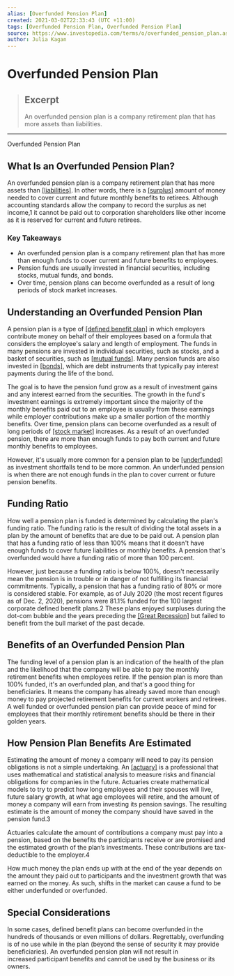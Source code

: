 ```yaml
---
alias: [Overfunded Pension Plan]
created: 2021-03-02T22:33:43 (UTC +11:00)
tags: [Overfunded Pension Plan, Overfunded Pension Plan]
source: https://www.investopedia.com/terms/o/overfunded_pension_plan.asp
author: Julia Kagan
---
```


# Overfunded Pension Plan

> ## Excerpt
> An overfunded pension plan is a company retirement plan that has more assets than liabilities.

---

Overfunded Pension Plan
## What Is an Overfunded Pension Plan?

An overfunded pension plan is a company retirement plan that has more assets than [[liabilities]](https://www.investopedia.com/terms/l/liability.asp). In other words, there is a [[surplus]](https://www.investopedia.com/terms/s/surplus.asp) amount of money needed to cover current and future monthly benefits to retirees. Although accounting standards allow the company to record the surplus as net income,1 it cannot be paid out to corporation shareholders like other income as it is reserved for current and future retirees.

### Key Takeaways

-   An overfunded pension plan is a company retirement plan that has more than enough funds to cover current and future benefits to employees.
-   Pension funds are usually invested in financial securities, including stocks, mutual funds, and bonds.
-   Over time, pension plans can become overfunded as a result of long periods of stock market increases.

## Understanding an Overfunded Pension Plan

A pension plan is a type of [[defined benefit plan]](https://www.investopedia.com/terms/d/definedbenefitpensionplan.asp) in which employers contribute money on behalf of their employees based on a formula that considers the employee's salary and length of employment. The funds in many pensions are invested in individual securities, such as stocks, and a basket of securities, such as [[mutual funds]](https://www.investopedia.com/terms/m/mutualfund.asp). Many pension funds are also invested in [[bonds]](https://www.investopedia.com/terms/b/bond.asp), which are debt instruments that typically pay interest payments during the life of the bond.

The goal is to have the pension fund grow as a result of investment gains and any interest earned from the securities. The growth in the fund's investment earnings is extremely important since the majority of the monthly benefits paid out to an employee is usually from these earnings while employer contributions make up a smaller portion of the monthly benefits. Over time, pension plans can become overfunded as a result of long periods of [[stock market]](https://www.investopedia.com/terms/s/stockmarket.asp) increases. As a result of an overfunded pension, there are more than enough funds to pay both current and future monthly benefits to employees.

However, it's usually more common for a pension plan to be [[underfunded]](https://www.investopedia.com/terms/u/underfunded_pension_plan.asp) as investment shortfalls tend to be more common. An underfunded pension is when there are not enough funds in the plan to cover current or future pension benefits.

## Funding Ratio

How well a pension plan is funded is determined by calculating the plan's funding ratio. The funding ratio is the result of dividing the total assets in a plan by the amount of benefits that are due to be paid out. A pension plan that has a funding ratio of less than 100% means that it doesn't have enough funds to cover future liabilities or monthly benefits. A pension that's overfunded would have a funding ratio of more than 100 percent.

However, just because a funding ratio is below 100%, doesn't necessarily mean the pension is in trouble or in danger of not fulfilling its financial commitments. Typically, a pension that has a funding ratio of 80% or more is considered stable. For example, as of July 2020 (the most recent figures as of Dec. 2, 2020), pensions were 81.1% funded for the 100 largest corporate defined benefit plans.2 These plans enjoyed surpluses during the dot-com bubble and the years preceding the [[Great Recession]](https://www.investopedia.com/terms/g/great-recession.asp) but failed to benefit from the bull market of the past decade.

## Benefits of an Overfunded Pension Plan

The funding level of a pension plan is an indication of the health of the plan and the likelihood that the company will be able to pay the monthly retirement benefits when employees retire. If the pension plan is more than 100% funded, it's an overfunded plan, and that's a good thing for beneficiaries. It means the company has already saved more than enough money to pay projected retirement benefits for current workers and retirees. A well funded or overfunded pension plan can provide peace of mind for employees that their monthly retirement benefits should be there in their golden years.

## How Pension Plan Benefits Are Estimated

Estimating the amount of money a company will need to pay its pension obligations is not a simple undertaking. An [[actuary]](https://www.investopedia.com/terms/a/actuary.asp) is a professional that uses mathematical and statistical analysis to measure risks and financial obligations for companies in the future. Actuaries create mathematical models to try to predict how long employees and their spouses will live, future salary growth, at what age employees will retire, and the amount of money a company will earn from investing its pension savings. The resulting estimate is the amount of money the company should have saved in the pension fund.3

Actuaries calculate the amount of contributions a company must pay into a pension, based on the benefits the participants receive or are promised and the estimated growth of the plan’s investments. These contributions are tax-deductible to the employer.4

How much money the plan ends up with at the end of the year depends on the amount they paid out to participants and the investment growth that was earned on the money. As such, shifts in the market can cause a fund to be either underfunded or overfunded.

## Special Considerations

In some cases, defined benefit plans can become overfunded in the hundreds of thousands or even millions of dollars. Regrettably, overfunding is of no use while in the plan (beyond the sense of security it may provide beneficiaries). An overfunded pension plan will not result in increased participant benefits and cannot be used by the business or its owners.
